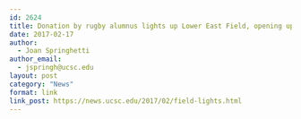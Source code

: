 ```yaml
---
id: 2624
title: Donation by rugby alumnus lights up Lower East Field, opening up training, match  hours
date: 2017-02-17
author:
  - Joan Springhetti
author_email:
  - jspringh@ucsc.edu
layout: post
category: "News"
format: link
link_post: https://news.ucsc.edu/2017/02/field-lights.html
---
```

